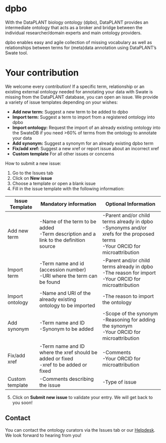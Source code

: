 # dpbo 

With the  DataPLANT biology ontology (dpbo), DataPLANT provides an intermediate ontology that acts as a broker and bridge between the individual researcher/domain experts and main ontology providers.  

dpbo enables easy and agile collection of missing vocabulary as well as relationships between terms for (meta)data annotation using DataPLANT’s Swate tool. 

# Your contribution

We welcome every contribution! If a specific term, relationship or an existing external ontology needed for annotating your data with Swate is missing from the DataPLANT database, you can open an issue. We provide a variety of issue templates depending on your wishes: 

- **Add new term:** Suggest a new term to be added to dpbo
- **Import term:** Suggest a term to import from a registered ontology into dpbo
- **Import ontology:** Request the import of an already existing ontology into the SwateDB if you need >60% of terms from the ontology to annotate your data 
- **Add synonym:** Suggest a synonym for an already existing dpbo term
- **Fix/add xref:** Suggest a new xref or report issue about an incorrect xref
- **Custom template** For all other issues or concerns


How to submit a new issue:

1. Go to the Issues tab 
2. Click on **New issue** 
3. Choose a template or open a blank issue 
4. Fill in the issue template with the following information:

| **Issue Template** | **Mandatory information** | **Optional Information** |
| --- | --- | --- |
| Add new term | -Name of the term to be added<br/> -Term description and a link to the definition source | -Parent and/or child terms already in dpbo<br/> -Synonyms and/or xrefs for the proposed terms<br/> -Your ORCID for microattribution<br/> |
| Import term | -Term name and id (accession number)<br/>  -URI where the term can be found  | -Parent and/or child terms already in dpbo<br/>  -The reason for import<br/>  -Your ORCID for microattribution |
| Import ontology | -Name and URI of the already existing ontology to be imported | -The reason to import the ontology |
| Add synonym | -Term name and ID<br/> -Synonym to be added | -Scope of the synonym<br/> -Reasoning for adding the synonym<br/> -Your ORCID for microattribution |
| Fix/add xref | -Term name and ID where the xref should be added or fixed<br/> -xref to be added or fixed | -Comments<br/> -Your ORCID for microattribution |
| Custom template | -Comments describing the issue | -Type of issue |

5. Click on **Submit new issue** to validate your entry. We will get back to you soon!


## Contact  
You can contact the ontology curators via the Issues tab or our [Helpdesk](https://helpdesk.nfdi4plants.org/). We look forward to hearing from you!
